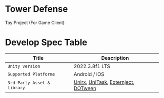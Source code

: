 # Tower Defense
Toy Project (For Game Client)

# Develop Spec Table
| Title                                  | Description                                                       |
| ------------                           | --------------------------------------------------                |
| `Unity version`                        | 2022.3.8f1 LTS                                                    |  
| `Supported Platforms`                  | Android / iOS                                                     |
| `3rd Party Asset & Library`            | [Unirx](https://github.com/neuecc/UniRx), [UniTask](https://github.com/Cysharp/UniTask), [Externject](https://github.com/Mathijs-Bakker/Extenject), [DOTween](https://dotween.demigiant.com/)     |  

